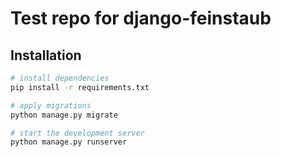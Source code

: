 # Test repo for django-feinstaub

## Installation
```bash
# install dependencies
pip install -r requirements.txt

# apply migrations
python manage.py migrate

# start the development server
python manage.py runserver
```
